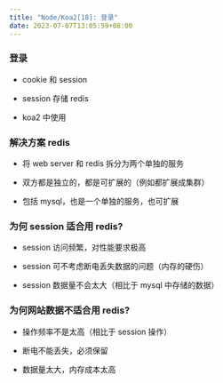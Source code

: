 ```yaml
---
title: "Node/Koa2[18]: 登录"
date: 2023-07-07T13:05:59+08:00
---
```


### 登录

- cookie 和 session

- session 存储 redis

- koa2 中使用

### 解决方案 redis

- 将 web server 和 redis 拆分为两个单独的服务

- 双方都是独立的，都是可扩展的（例如都扩展成集群）

- 包括 mysql，也是一个单独的服务，也可扩展

### 为何 session 适合用 redis?

- session 访问频繁，对性能要求极高

- session 可不考虑断电丢失数据的问题（内存的硬伤）

- session 数据量不会太大（相比于 mysql 中存储的数据）

### 为何网站数据不适合用 redis?

- 操作频率不是太高（相比于 session 操作）

- 断电不能丢失，必须保留

- 数据量太大，内存成本太高
